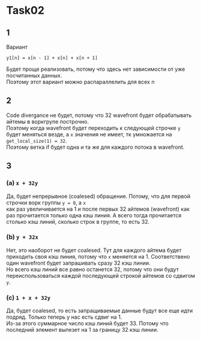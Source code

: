 #  Task02

## 1
Вариант 
```
y1[n] = x[n - 1] + x[n] + x[n + 1]
```
 Будет проще реализовать, потому что здесь нет зависимости от уже посчитанных данных.  
 Поэтому этот вариант можно распараллелить для всех n
 
 ## 2
 Code divergance не будет, потому что 32 wavefront будет обрабатывать айтемы в воркгрупе построчно.  
 Поэтому когда wavefront будет переходить к следующей строчке `y` будет меняться везде, а `x` значения не имеет, тк умножается на `get_local_size(1) = 32`.  
 Поэтому ветка if будет одна и та же для каждого потока в wavefront.
 
 ## 3
 
 ### (a) `x + 32y`
 Да, будет непрерывное (coalesed) обращение. Потому, что для первой строчки ворк группы `y = 0`, а `x`  
 как раз увеличивается на 1 и после первых 32 айтемов (wavefront) как раз прочитается только одна кэш линия. 
 А всего тогда прочитается столько кэш линий, сколько строк в группе, то есть 32.
 
 ### (b) `y + 32x`
 Нет, это наоборот не будет coalesed. Тут для каждого айтема будет приходить своя кэш линия, потому что 
 `x` меняется на 1. Соответствено один wavefront будет запрашивать сразу 32 кэш линии.  
 Но всего кэш линий все равно останется 32, потому что они будут переиспользоваться каждой последующей строкой айтемов со сдвигом `y`.

### (c) `1 + x + 32y`
Да, будет coalesed, то есть запращиваемые данные будут все еще идти подряд. Только теперь у нас есть сдвиг на 1.  
Из-за этого суммарное число кэш линий будет 33. Потому что последний элемент вылезет на 1 за границy 32 кэш линии.
